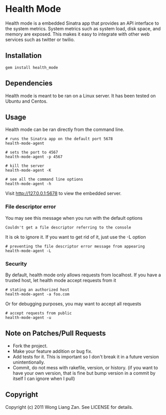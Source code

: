 # Health Mode

Health mode is a embedded Sinatra app that provides an API interface to the system metrics. System metrics such as system load, disk space, and memory are exposed. This makes it easy to integrate with other web services such as twitter or twilio.

## Installation

    gem install health_mode

## Dependencies

Health mode is meant to be ran on a Linux server. It has been tested on Ubuntu and Centos.

## Usage

Health mode can be ran directly from the command line.

    # runs the Sinatra app on the default port 5678
    health-mode-agent

    # sets the port to 4567
    health-mode-agent -p 4567

    # kill the server
    health-mode-agent -K

    # see all the command line options
    health-mode-agent -h

Visit http://127.0.0.1:5678 to view the embedded server.

### File descriptor error

You may see this message when you run with the default options

    Couldn't get a file descriptor referring to the console

It is ok to ignore it. If you want to get rid of it, just use the -L option

    # preventing the file descriptor error message from appearing
    health-mode-agent -L

### Security

By default, health mode only allows requests from localhost. If you have a trusted host, let health mode accept requests from it

    # stating an authorized host
    health-mode-agent -a foo.com

Or for debugging purposes, you may want to accept all requests

    # accept requests from public
    health-mode-agent -u

## Note on Patches/Pull Requests

* Fork the project.
* Make your feature addition or bug fix.
* Add tests for it. This is important so I don't break it in a future version unintentionally.
* Commit, do not mess with rakefile, version, or history.
  (if you want to have your own version, that is fine but bump version in a commit by itself I can ignore when I pull)

## Copyright

Copyright (c) 2011 Wong Liang Zan. See LICENSE for details.

